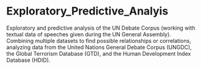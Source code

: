 # Exploratory_Predictive_Analyis
Exploratory and predictive analysis of the UN Debate Corpus (working with textual data of speeches given during the UN General Assembly). Combining multiple datasets to find possible relationships or correlations, analyzing data from the United Nations General Debate Corpus (UNGDC), the Global Terrorism Database (GTD), and the Human Development Index Database (HDID).
